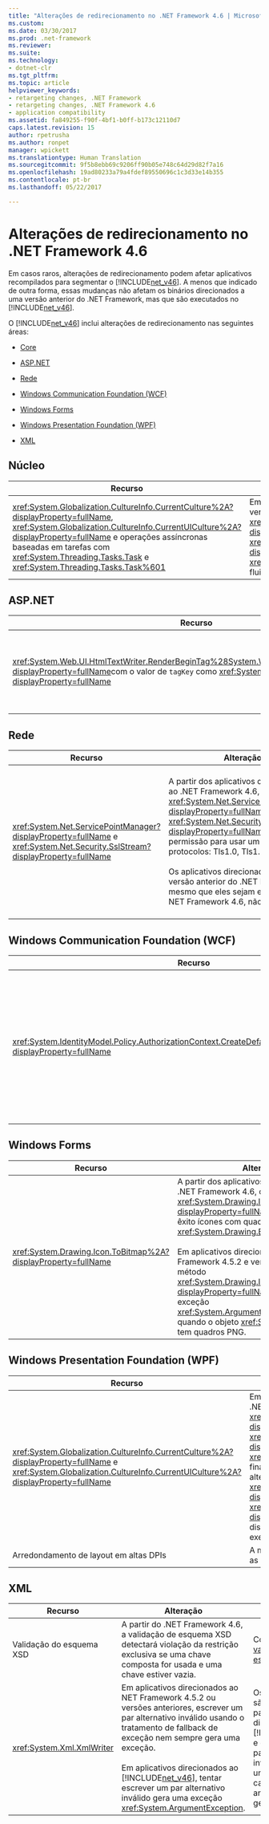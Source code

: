 ```yaml
---
title: "Alterações de redirecionamento no .NET Framework 4.6 | Microsoft Docs"
ms.custom: 
ms.date: 03/30/2017
ms.prod: .net-framework
ms.reviewer: 
ms.suite: 
ms.technology:
- dotnet-clr
ms.tgt_pltfrm: 
ms.topic: article
helpviewer_keywords:
- retargeting changes, .NET Framework
- retargeting changes, .NET Framework 4.6
- application compatibility
ms.assetid: fa849255-f90f-4bf1-b0ff-b173c12110d7
caps.latest.revision: 15
author: rpetrusha
ms.author: ronpet
manager: wpickett
ms.translationtype: Human Translation
ms.sourcegitcommit: 9f5b8ebb69c9206ff90b05e748c64d29d82f7a16
ms.openlocfilehash: 19ad80233a79a4fdef89550696c1c3d33e14b355
ms.contentlocale: pt-br
ms.lasthandoff: 05/22/2017

---
```

# <a name="retargeting-changes-in-the-net-framework-46"></a>Alterações de redirecionamento no .NET Framework 4.6
Em casos raros, alterações de redirecionamento podem afetar aplicativos recompilados para segmentar o [!INCLUDE[net_v46](../../../includes/net-v46-md.md)]. A menos que indicado de outra forma, essas mudanças não afetam os binários direcionados a uma versão anterior do .NET Framework, mas que são executados no [!INCLUDE[net_v46](../../../includes/net-v46-md.md)].  
  
 O [!INCLUDE[net_v46](../../../includes/net-v46-md.md)] inclui alterações de redirecionamento nas seguintes áreas:  
  
-   [Core](#Core)  
  
-   [ASP.NET](#ASP)  
  
-   [Rede](#Net)  
  
-   [Windows Communication Foundation (WCF)](#WCF)  
  
-   [Windows Forms](#WinForms)  
  
-   [Windows Presentation Foundation (WPF)](#WPF)  
  
-   [XML](#XML)  
  
<a name="Core"></a>   
## <a name="core"></a>Núcleo  
  
|Recurso|Alteração|Impacto|Escopo|  
|-------------|------------|------------|-----------|  
|<xref:System.Globalization.CultureInfo.CurrentCulture%2A?displayProperty=fullName>, <xref:System.Globalization.CultureInfo.CurrentUICulture%2A?displayProperty=fullName> e operações assíncronas baseadas em tarefas com <xref:System.Threading.Tasks.Task> e <xref:System.Threading.Tasks.Task%601>|Em aplicativos direcionados ao [!INCLUDE[net_v46](../../../includes/net-v46-md.md)] e versões posteriores, <xref:System.Globalization.CultureInfo.CurrentCulture%2A?displayProperty=fullName> e <xref:System.Globalization.CultureInfo.CurrentUICulture%2A?displayProperty=fullName> são armazenadas no <xref:System.Threading.ExecutionContext> de um thread, que flui por operações assíncronas.|Alterações nas propriedades <xref:System.Globalization.CultureInfo.CurrentCulture%2A?displayProperty=fullName> e <xref:System.Globalization.CultureInfo.CurrentUICulture%2A?displayProperty=fullName> serão refletidas em tarefas assíncronas iniciadas posteriormente. Para saber mais, confira [Mitigation: Culture and Asynchronous Operations](../../../docs/framework/migration-guide/mitigation-culture-and-asynchronous-operations.md) (Mitigação: cultura e operações assíncronas).|Secundário|  
  
<a name="ASP"></a>   
## <a name="aspnet"></a>ASP.NET  
  
|Recurso|Alteração|Impacto|Escopo|  
|-------------|------------|------------|-----------|  
|<xref:System.Web.UI.HtmlTextWriter.RenderBeginTag%28System.Web.UI.HtmlTextWriterTag%29?displayProperty=fullName>com o valor de `tagKey` como <xref:System.Web.UI.HtmlTextWriterTag?displayProperty=fullName>|Em conformidade com o padrão HTML, o método <xref:System.Web.UI.HtmlTextWriter.RenderBeginTag%28System.Web.UI.HtmlTextWriterTag%29?displayProperty=fullName> agora renderiza <xref:System.Web.UI.HtmlTextWriterTag?displayProperty=fullName> como uma marca de fechamento não em uma resposta HTML.|A marca BR agora produz uma quebra de linha. Anteriormente, ela produzia duas quebras de linha.<br /><br /> Aplicativos que dependem da marca `<BR>` para produzir duas quebras de linha podem restaurar o comportamento anterior adicionando uma chamada ao método <xref:System.Web.UI.HtmlTextWriter.RenderBeginTag%28System.Web.UI.HtmlTextWriterTag%29?displayProperty=fullName> com o argumento <xref:System.Web.UI.HtmlTextWriterTag?displayProperty=fullName>.|Secundário|  
  
<a name="Net"></a>   
## <a name="networking"></a>Rede  
  
|Recurso|Alteração|Impacto|Escopo|  
|-------------|------------|------------|-----------|  
|<xref:System.Net.ServicePointManager?displayProperty=fullName> e <xref:System.Net.Security.SslStream?displayProperty=fullName>|A partir dos aplicativos direcionados ao .NET Framework 4.6, as classes <xref:System.Net.ServicePointManager?displayProperty=fullName> e <xref:System.Net.Security.SslStream?displayProperty=fullName> têm permissão para usar um dos três protocolos: Tls1.0, Tls1.1 ou Tls 1.2.<br /><br /> Os aplicativos direcionados a uma versão anterior do .NET Framework, mesmo que eles sejam executados no NET Framework 4.6, não são afetados.|Essa alteração afeta qualquer aplicativo direcionado ao .NET Framework 4.6 e que use SSL para se comunicar com um servidor HTTPS ou um servidor de soquete usando qualquer um dos seguintes tipos: <xref:System.Net.Http.HttpClient>, <xref:System.Net.HttpWebRequest>, <xref:System.Net.FtpWebRequest>, <xref:System.Net.Mail.SmtpClient> e <xref:System.Net.Security.SslStream>.  Para saber mais, confira [Mitigation: TLS Protocols](../../../docs/framework/migration-guide/mitigation-tls-protocols.md) (Mitigação: protocolos TLS).|Secundário|  
  
<a name="WCF"></a>   
## <a name="windows-communications-foundation-wcf"></a>Windows Communication Foundation (WCF)  
  
|Recurso|Alteração|Impacto|Escopo|  
|-------------|------------|------------|-----------|  
|<xref:System.IdentityModel.Policy.AuthorizationContext.CreateDefaultAuthorizationContext%2A?displayProperty=fullName>|A implementação do <xref:System.IdentityModel.Policy.AuthorizationContext> retornado por uma chamada para <xref:System.IdentityModel.Policy.AuthorizationContext.CreateDefaultAuthorizationContext%28System.Collections.Generic.IList%7BSystem.IdentityModel.Policy.IAuthorizationPolicy%7D%29> com um argumento `null``authorizationPolicies` mudou sua implementação no [!INCLUDE[net_v46](../../../includes/net-v46-md.md)].|Em casos raros, os aplicativos WCF que usam a autenticação personalizada podem ver diferenças de comportamento. Se o comportamento antigo for necessário, confira [Mitigation: Default AuthorizationContext](../../../docs/framework/migration-guide/mitigation-default-authorizationcontext.md) (Mitigação: AuthorizationContext padrão).|Secundário|  
  
<a name="WinForms"></a>   
## <a name="windows-forms"></a>Windows Forms  
  
|Recurso|Alteração|Impacto|Escopo|  
|-------------|------------|------------|-----------|  
|<xref:System.Drawing.Icon.ToBitmap%2A?displayProperty=fullName>|A partir dos aplicativos direcionados ao .NET Framework 4.6, o método <xref:System.Drawing.Icon.ToBitmap%2A?displayProperty=fullName> converte com êxito ícones com quadros PNG em objetos <xref:System.Drawing.Bitmap>.<br /><br /> Em aplicativos direcionados ao .NET Framework 4.5.2 e versões anteriores, o método <xref:System.Drawing.Icon.ToBitmap%2A?displayProperty=fullName> gera uma exceção <xref:System.ArgumentOutOfRangeException> quando o objeto <xref:System.Drawing.Icon> tem quadros PNG.|Essa alteração afeta aplicativos recompilados para direcionamento ao .NET Framework 4.6 e que fornecem tratamento especial para a exceção <xref:System.ArgumentOutOfRangeException> que será gerada se um objeto <xref:System.Drawing.Icon> tiver quadros PNG. Se esse comportamento for indesejável, uma opção de configuração restaura o comportamento anterior. Para saber mais, confira [Mitigation: PNG Frames in Icon Objects](../../../docs/framework/migration-guide/mitigation-png-frames-in-icon-objects.md) (Mitigação: quadros PNG em objetos de ícone).|Secundário|  
  
<a name="WPF"></a>   
## <a name="windows-presentation-foundation-wpf"></a>Windows Presentation Foundation (WPF)  
  
|Recurso|Alteração|Impacto|Escopo|  
|-------------|------------|------------|-----------|  
|<xref:System.Globalization.CultureInfo.CurrentCulture%2A?displayProperty=fullName> e <xref:System.Globalization.CultureInfo.CurrentUICulture%2A?displayProperty=fullName>|Em aplicativos direcionados ao .NET Framework 4.6 e ao .NET Framework 4.6.1, alterações nas propriedades <xref:System.Globalization.CultureInfo.CurrentCulture%2A?displayProperty=fullName> ou <xref:System.Globalization.CultureInfo.CurrentUICulture%2A?displayProperty=fullName> feitas dentro de um <xref:System.Windows.Threading.Dispatcher> são perdidas ao final da operação de dispatcher. Da mesma forma, as alterações em <xref:System.Globalization.CultureInfo.CurrentCulture%2A?displayProperty=fullName> ou <xref:System.Globalization.CultureInfo.CurrentUICulture%2A?displayProperty=fullName> feitas fora de uma operação de dispatcher podem não ser refletidas quando operação é executada.|Alterações nas propriedades <xref:System.Globalization.CultureInfo.CurrentCulture%2A?displayProperty=fullName> e <xref:System.Globalization.CultureInfo.CurrentUICulture%2A?displayProperty=fullName> podem não fluir entre os retornos de chamada da interface de usuário do WPF e outro código em um aplicativo WPF. Para saber mais, confira [Mitigation: Culture and Dispatcher Operations in WPF Apps](../../../docs/framework/migration-guide/mitigation-culture-and-dispatcher-operations-in-wpf-apps.md) (Mitigação: cultura e operações de dispatcher em aplicativos WPF).|Secundário|  
|Arredondamento de layout em altas DPIs|A maneira como as margens são arredondadas, bem como as bordas e a tela de fundo dentro delas, foi alterada.|O layout dos controles do WPF pode ser ligeiramente alterado. Para saber mais, confira [Mitigação: layout de WPF](../../../docs/framework/migration-guide/mitigation-wpf-layout.md).|Secundário|  
  
<a name="XML"></a>   
## <a name="xml"></a>XML  
  
|Recurso|Alteração|Impacto|Escopo|  
|-------------|------------|------------|-----------|  
|Validação do esquema XSD|A partir do .NET Framework 4.6, a validação de esquema XSD detectará violação da restrição exclusiva se uma chave composta for usada e uma chave estiver vazia.|Confira [Mitigação: validação de esquema XML](../../../docs/framework/migration-guide/mitigation-xml-schema-validation.md)|Secundário|  
|<xref:System.Xml.XmlWriter>|Em aplicativos direcionados ao NET Framework 4.5.2 ou versões anteriores, escrever um par alternativo inválido usando o tratamento de fallback de exceção nem sempre gera uma exceção.<br /><br /> Em aplicativos direcionados ao [!INCLUDE[net_v46](../../../includes/net-v46-md.md)], tentar escrever um par alternativo inválido gera uma exceção <xref:System.ArgumentException>.|Os aplicativos que são recompilados para direcionamento ao [!INCLUDE[net_v46](../../../includes/net-v46-md.md)] e que escrevem pares alternativos inválidos vão gerar uma exceção em casos em que anteriormente não geravam.|Edge|
